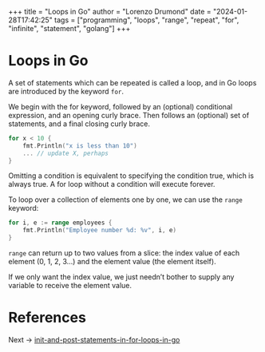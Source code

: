 +++
title = "Loops in Go"
author = "Lorenzo Drumond"
date = "2024-01-28T17:42:25"
tags = ["programming",  "loops",  "range",  "repeat",  "for",  "infinite",  "statement",  "golang"]
+++


# Loops in Go
A set of statements which can be repeated is called a loop, and in Go loops are introduced by the keyword `for`.

We begin with the for keyword, followed by an (optional) conditional expression, and an opening curly brace. Then follows an (optional) set of statements, and a final closing curly brace.
```go
for x < 10 {
    fmt.Println("x is less than 10")
    ... // update X, perhaps
}
```

Omitting a condition is equivalent to specifying the condition true, which is always true. A for loop without a condition will execute forever.

To loop over a collection of elements one by one, we can use the `range` keyword:
```go
for i, e := range employees {
    fmt.Println("Employee number %d: %v", i, e)
}
```

`range` can return up to two values from a slice: the index value of each element (0, 1, 2, 3…) and the element value (the element itself).

If we only want the index value, we just needn’t bother to supply any variable to receive the element value.

# References

Next -> [init-and-post-statements-in-for-loops-in-go](/wiki/init-and-post-statements-in-for-loops-in-go/)
